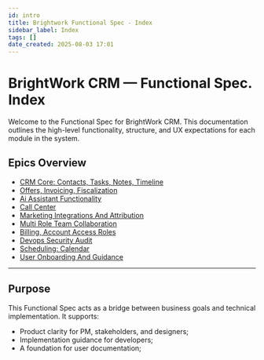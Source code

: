 ```yaml
---
id: intro
title: Brightwork Functional Spec - Index
sidebar_label: Index
tags: []
date_created: 2025-08-03 17:01
---
```

# BrightWork CRM — Functional Spec. Index

Welcome to the Functional Spec for BrightWork CRM. This documentation outlines the high-level functionality, structure, and UX expectations for each module in the system.

## Epics Overview

- [CRM Core: Contacts, Tasks, Notes, Timeline](./01-crm-core.md)
- [Offers, Invoicing, Fiscalization](./02-offers-invoicing-fiscalization.md)
- [Ai Assistant Functionality](./03-ai-assistant.md)
- [Call Center](./04-call-center.md)
- [Marketing Integrations And Attribution](./05-marketing-integrations-and-attribution.md)
- [Multi Role Team Collaboration](./06-multi-role-team-collaboration.md)
- [Billing, Account Access Roles](./07-billing-account-access-roles.md)
- [Devops Security Audit](./08-devops-security-audit.md)
- [Scheduling: Calendar](./09-scheduling-calendar.md)
- [User Onboarding And Guidance](./10-user-onboarding-and-guidance.md)


---
## Purpose

This Functional Spec acts as a bridge between business goals and technical implementation. It supports:

- Product clarity for PM, stakeholders, and designers;
- Implementation guidance for developers;
- A foundation for user documentation;
